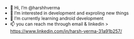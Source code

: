 - 👋 Hi, I’m @harshhverma
- 👀 I’m interested in development and exproling new things
- 🌱 I’m currently learning android development
- 📫 you can reach me through email & linkedin > https://www.linkedin.com/in/harsh-verma-31a91b257/

<!---
harshhverma/harshhverma is a ✨ special ✨ repository because its `README.md` (this file) appears on your GitHub profile.
You can click the Preview link to take a look at your changes.
--->
